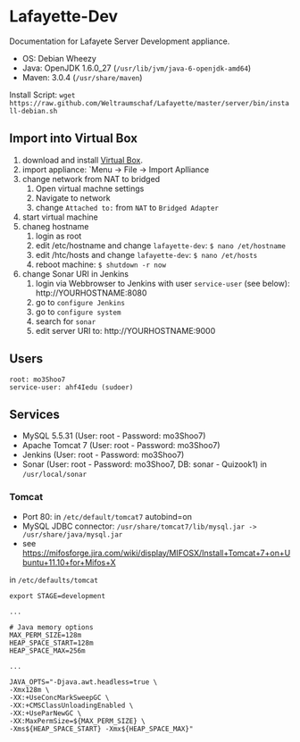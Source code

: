 # Lafayette-Dev

Documentation for Lafayete Server Development appliance.

- OS: Debian Wheezy
- Java: OpenJDK 1.6.0_27 (`/usr/lib/jvm/java-6-openjdk-amd64`)
- Maven: 3.0.4 (`/usr/share/maven`)

Install Script: `wget https://raw.github.com/Weltraumschaf/Lafayette/master/server/bin/install-debian.sh`

## Import into Virtual Box

1. download and install [Virtual Box][1]. 
2. import appliance: `Menu -> File -> Import Aplliance
3. change network from NAT to bridged
    1. Open virtual machne settings
    2. Navigate to network
    3. change `Attached to:` from `NAT` to `Bridged Adapter`
4. start virtual machine
5. chaneg hostname
	1. login as root
	2. edit /etc/hostname and change `lafayette-dev`: `$ nano /et/hostname`
	3. edit /htc/hosts and  change `lafayette-dev`: `$ nano /et/hosts`
	4. reboot machine: `$ shutdown -r now`
6. change Sonar URI in Jenkins
	1. login via Webbrowser to Jenkins with user `service-user` (see below): http://YOURHOSTNAME:8080
	2. go to `configure Jenkins`
	3. go to `configure system`
	4. search for `sonar`
	5. edit server URI to: http://YOURHOSTNAME:9000
	
## Users

    root: mo3Shoo7
    service-user: ahf4Iedu (sudoer)

## Services

* MySQL 5.5.31 (User: root - Password: mo3Shoo7)
* Apache Tomcat 7 (User: root - Password: mo3Shoo7)
* Jenkins (User: root - Password: mo3Shoo7)
* Sonar (User: root - Password: mo3Shoo7, DB: sonar - Quizook1) in `/usr/local/sonar`

### Tomcat

- Port 80: in `/etc/default/tomcat7` autobind=on
- MySQL JDBC connector: `/usr/share/tomcat7/lib/mysql.jar -> /usr/share/java/mysql.jar`
- see https://mifosforge.jira.com/wiki/display/MIFOSX/Install+Tomcat+7+on+Ubuntu+11.10+for+Mifos+X

in `/etc/defaults/tomcat`

    export STAGE=development
    
    ...

    # Java memory options
    MAX_PERM_SIZE=128m
    HEAP_SPACE_START=128m
    HEAP_SPACE_MAX=256m

    ...

    JAVA_OPTS="-Djava.awt.headless=true \
    -Xmx128m \
    -XX:+UseConcMarkSweepGC \
    -XX:+CMSClassUnloadingEnabled \
    -XX:+UseParNewGC \
    -XX:MaxPermSize=${MAX_PERM_SIZE} \
    -Xms${HEAP_SPACE_START} -Xmx${HEAP_SPACE_MAX}"

[1]: https://www.virtualbox.org/wiki/Downloads